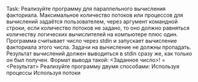 Task:
Реализуйте программу для параллельного вычисления факториала. Максимальное количество потоков или процессов для вычислений задаётся пользователем, через аргумент командной строки, если количество потоков не задано, то оно должно равняться количеству логических вычислителей на компьютере плюс один. Программа считывает число через stdin и запускает вычисление факториала этого числа. Задачи на вычисление не должны пропадать. Результат вычислений должен выводиться в stdin сразу же, как только он был получен. Формат вывода такой:
<Заданное число>! = <Результат>
Реализуйте программу двумя способами:
Используя процессы
Используя потоки
